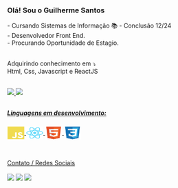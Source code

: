 ### Olá! Sou o Guilherme Santos

<!--
**GuiihSts/guiihsts** is a ✨ _special_ ✨ repository because its `README.md` (this file) appears on your GitHub profile.

Here are some ideas to get you started:
-->




<div>
-  Cursando Sistemas de Informação 📚 - Conclusão 12/24 <br>
-  Desenvolvedor Front End. <br>
-  Procurando Oportunidade de Estagio. <br><br>

  Adquirindo conhecimento em ⤵ <br>
    Html, Css, Javascript e ReactJS
</div><br>

<div>
  <a href="https://github.com/GuiihSts">
  <img height="150em" src="https://github-readme-stats.vercel.app/api?username=guiihsts&show_icons=true&theme=github_dark&include_all_commits=true&count_private=true"/>
  <img height="150em" src="https://github-readme-stats.vercel.app/api/top-langs/?username=guiihsts&layout=compact&langs_count=7&theme=github_dark"/>
</div>

##
 <div style="display: inline_block">
  <h5> Linguagens em desenvolvimento: </h5>
  <img align="center" alt="Guiihsts-Js" height="30" width="40" src="https://raw.githubusercontent.com/devicons/devicon/master/icons/javascript/javascript-plain.svg">
  <img align="center" alt="Guiihsts-React" height="30" width="40" src="https://raw.githubusercontent.com/devicons/devicon/master/icons/react/react-original.svg">
  <img align="center" alt="Guiihsts-HTML" height="30" width="40" src="https://raw.githubusercontent.com/devicons/devicon/master/icons/html5/html5-original.svg">
  <img align="center" alt="Guiihsts-CSS" height="30" width="40" src="https://raw.githubusercontent.com/devicons/devicon/master/icons/css3/css3-original.svg">
</div><br>
  
  
 ##
 <div> Contato / Redes Sociais<br><br>
  <a href="https://www.instagram.com/guihsts/" target="_blank"><img src="https://img.shields.io/badge/-Instagram-%23E4405F?style=for-the-badge&logo=instagram&logoColor=white" target="_blank"></a>
  <a href = "mailto:guilherme2001ramos@hotmail.com"><img src="https://img.shields.io/badge/Microsoft_Outlook-0078D4?style=for-the-badge&logo=microsoft-outlook&logoColor=white"></a>
  <a href="https://www.linkedin.com/in/guilhermesantt/" target="_blank"><img src="https://img.shields.io/badge/-LinkedIn-%230077B5?style=for-the-badge&logo=linkedin&logoColor=white" target="_blank"></a> 
 
  
</div>

